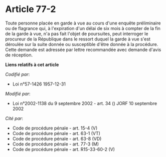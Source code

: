 # Article 77-2

Toute personne placée en garde à vue au cours d'une enquête préliminaire ou de flagrance qui, à l'expiration d'un délai de
six mois à compter de la fin de la garde à vue, n'a pas fait l'objet de poursuites, peut interroger le procureur de la
République dans le ressort duquel la garde à vue s'est déroulée sur la suite donnée ou susceptible d'être donnée à la
procédure. Cette demande est adressée par lettre recommandée avec demande d'avis de réception.

**Liens relatifs à cet article**

_Codifié par_:

  - Loi n°57-1426 1957-12-31

_Modifié par_:

  - Loi n°2002-1138 du 9 septembre 2002 - art. 34 () JORF 10 septembre 2002

_Cité par_:

  - Code de procédure pénale - art. 15-4 (V)
  - Code de procédure pénale - art. 63-1 (VT)
  - Code de procédure pénale - art. 63-8 (VD)
  - Code de procédure pénale - art. 77-3 (M)
  - Code de procédure pénale - art. R15-33-60-2 (V)

